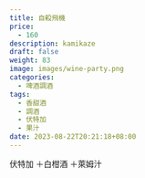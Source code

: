 ```yaml
---
title: 自殺飛機
price:
  - 160
description: kamikaze
draft: false
weight: 83
image: images/wine-party.png
categories:
  - 啤酒調酒
tags:
  - 香甜酒
  - 調酒
  - 伏特加
  - 果汁
date: 2023-08-22T20:21:18+08:00
---
```

伏特加 ＋白柑酒 ＋萊姆汁